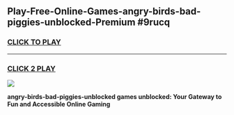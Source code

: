 
## Play-Free-Online-Games-angry-birds-bad-piggies-unblocked-Premium #9rucq
<h3>
<a href="https://premium.freeplayer.one?title=angry-birds-bad-piggies-unblocked&ref=8M">CLICK TO PLAY</a></h3>
<hr>

<h3>
<a href="https://premium.freeplayer.one?title=angry-birds-bad-piggies-unblocked&ref=8M">CLICK 2 PLAY</a>
  
</h3>

<a href="https://premium.freeplayer.one?title=angry-birds-bad-piggies-unblocked&ref=8M"><img src="https://clearcache.store/games.png"></a>


**angry-birds-bad-piggies-unblocked games unblocked: Your Gateway to Fun and Accessible Online Gaming**
